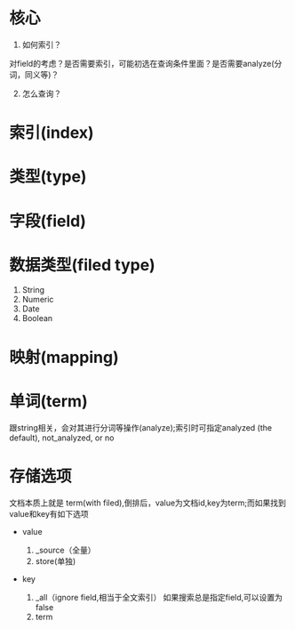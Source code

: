 # 核心
1. 如何索引？

 对field的考虑？是否需要索引，可能初选在查询条件里面？是否需要analyze(分词，同义等)？

2. 怎么查询？

# 索引(index)

# 类型(type)

# 字段(field)

# 数据类型(filed type)
 1. String
 2. Numeric
 3. Date
 4. Boolean

# 映射(mapping)

# 单词(term)
跟string相关，会对其进行分词等操作(analyze);索引时可指定analyzed (the default),
not_analyzed, or no

# 存储选项
文档本质上就是 term(with filed),倒排后，value为文档id,key为term;而如果找到value和key有如下选项

* value
  1. _source（全量）
  2. store(单独)

* key
  1. _all（ignore field,相当于全文索引）
  如果搜索总是指定field,可以设置为false
  2. term

